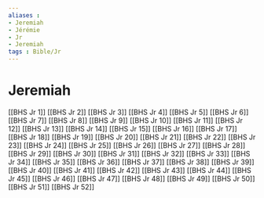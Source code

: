 ```yaml
---
aliases : 
- Jeremiah
- Jérémie
- Jr
- Jeremiah
tags : Bible/Jr
---
```


# Jeremiah

[[BHS Jr 1]]
[[BHS Jr 2]]
[[BHS Jr 3]]
[[BHS Jr 4]]
[[BHS Jr 5]]
[[BHS Jr 6]]
[[BHS Jr 7]]
[[BHS Jr 8]]
[[BHS Jr 9]]
[[BHS Jr 10]]
[[BHS Jr 11]]
[[BHS Jr 12]]
[[BHS Jr 13]]
[[BHS Jr 14]]
[[BHS Jr 15]]
[[BHS Jr 16]]
[[BHS Jr 17]]
[[BHS Jr 18]]
[[BHS Jr 19]]
[[BHS Jr 20]]
[[BHS Jr 21]]
[[BHS Jr 22]]
[[BHS Jr 23]]
[[BHS Jr 24]]
[[BHS Jr 25]]
[[BHS Jr 26]]
[[BHS Jr 27]]
[[BHS Jr 28]]
[[BHS Jr 29]]
[[BHS Jr 30]]
[[BHS Jr 31]]
[[BHS Jr 32]]
[[BHS Jr 33]]
[[BHS Jr 34]]
[[BHS Jr 35]]
[[BHS Jr 36]]
[[BHS Jr 37]]
[[BHS Jr 38]]
[[BHS Jr 39]]
[[BHS Jr 40]]
[[BHS Jr 41]]
[[BHS Jr 42]]
[[BHS Jr 43]]
[[BHS Jr 44]]
[[BHS Jr 45]]
[[BHS Jr 46]]
[[BHS Jr 47]]
[[BHS Jr 48]]
[[BHS Jr 49]]
[[BHS Jr 50]]
[[BHS Jr 51]]
[[BHS Jr 52]]

